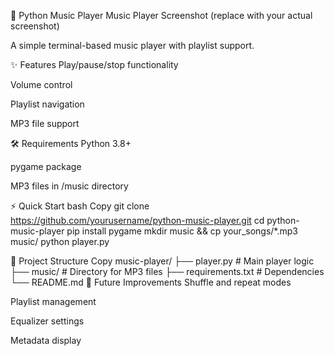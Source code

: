 🎵 Python Music Player
Music Player Screenshot (replace with your actual screenshot)

A simple terminal-based music player with playlist support.

✨ Features
Play/pause/stop functionality

Volume control

Playlist navigation

MP3 file support

🛠️ Requirements
Python 3.8+

pygame package

MP3 files in /music directory

⚡ Quick Start
bash
Copy
git clone https://github.com/yourusername/python-music-player.git
cd python-music-player
pip install pygame
mkdir music && cp your_songs/*.mp3 music/
python player.py

📂 Project Structure
Copy
music-player/
├── player.py        # Main player logic
├── music/           # Directory for MP3 files
├── requirements.txt # Dependencies
└── README.md
🚀 Future Improvements
Shuffle and repeat modes

Playlist management

Equalizer settings

Metadata display
